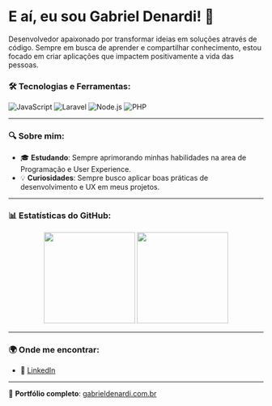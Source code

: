 # E aí, eu sou Gabriel Denardi! 👋

Desenvolvedor apaixonado por transformar ideias em soluções através de código. Sempre em busca de aprender e compartilhar conhecimento, estou focado em criar aplicações que impactem positivamente a vida das pessoas.

### 🛠️ Tecnologias e Ferramentas:
![JavaScript](https://img.shields.io/badge/-JavaScript-F7DF1E?style=flat-square&logo=javascript&logoColor=black)
![Laravel](https://img.shields.io/badge/-Laravel-3776AB?style=flat-square&logo=laravel&logoColor=white)
![Node.js](https://img.shields.io/badge/-Node.js-339933?style=flat-square&logo=node.js&logoColor=white)
![PHP](https://img.shields.io/badge/-PHP-2496ED?style=flat-square&logo=php&logoColor=white)

---

### 🔍 Sobre mim:
- 🎓 **Estudando**: Sempre aprimorando minhas habilidades na area de Programação e User Experience.
- 💡 **Curiosidades**: Sempre busco aplicar boas práticas de desenvolvimento e UX em meus projetos.
---

### 📊 Estatísticas do GitHub:

<div align="center">
  <img height="180em" src="https://github-readme-stats.vercel.app/api?username=GabrielDenardi&show_icons=true&theme=radical&include_all_commits=true&count_private=true"/>
  <img height="180em" src="https://github-readme-stats.vercel.app/api/top-langs/?username=GabrielDenardi&layout=compact&langs_count=7&theme=radical"/>
</div>

---

### 🌍 Onde me encontrar:
- 💼 [LinkedIn](https://www.linkedin.com/in/gabrieldenardi06/)

---

🔗 **Portfólio completo**: [gabrieldenardi.com.br](https://gabrieldenardi.com.br)

